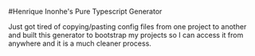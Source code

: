#Henrique Inonhe's Pure Typescript Generator

Just got tired of copying/pasting config files from one project to another and built this generator to bootstrap my projects so I can access it from anywhere and it is a much cleaner process.